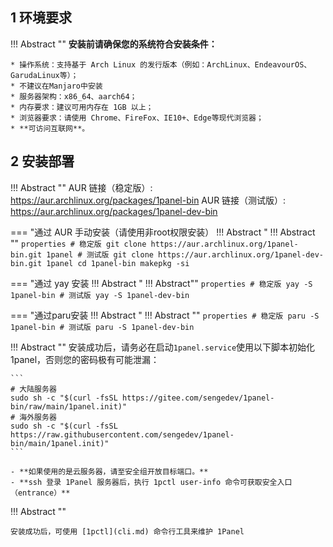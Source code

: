 ## 1 环境要求

!!! Abstract ""
    **安装前请确保您的系统符合安装条件：**

    * 操作系统：支持基于 Arch Linux 的发行版本（例如：ArchLinux、EndeavourOS、GarudaLinux等）；
    * 不建议在Manjaro中安装
    * 服务器架构：x86_64、aarch64；
    * 内存要求：建议可用内存在 1GB 以上；
    * 浏览器要求：请使用 Chrome、FireFox、IE10+、Edge等现代浏览器；
    * **可访问互联网**。

## 2 安装部署

!!! Abstract ""
    AUR 链接（稳定版）: https://aur.archlinux.org/packages/1panel-bin
    AUR 链接（测试版）: https://aur.archlinux.org/packages/1panel-dev-bin

=== "通过 AUR 手动安装（请使用非root权限安装） !!! Abstract "
    !!! Abstract ""
        ```properties
        # 稳定版
        git clone https://aur.archlinux.org/1panel-bin.git 1panel
        # 测试版
        git clone https://aur.archlinux.org/1panel-dev-bin.git 1panel
        cd 1panel-bin
        makepkg -si
        ```

=== "通过 yay 安装 !!! Abstract "
    !!! Abstract""
        ```properties
        # 稳定版
        yay -S 1panel-bin
        # 测试版
        yay -S 1panel-dev-bin
        ```

=== "通过paru安装 !!! Abstract "
    !!! Abstract ""
        ```properties
        # 稳定版
        paru -S 1panel-bin
        # 测试版
        paru -S 1panel-dev-bin
        ```

!!! Abstract ""
    安装成功后，请务必在启动`1panel.service`使用以下脚本初始化1panel，否则您的密码极有可能泄漏：
    

    ```
    # 大陆服务器
    sudo sh -c "$(curl -fsSL https://gitee.com/sengedev/1panel-bin/raw/main/1panel.init)"
    # 海外服务器
    sudo sh -c "$(curl -fsSL https://raw.githubusercontent.com/sengedev/1panel-bin/main/1panel.init)"
    ```

    - **如果使用的是云服务器，请至安全组开放目标端口。**
    - **ssh 登录 1Panel 服务器后，执行 1pctl user-info 命令可获取安全入口（entrance）**

!!! Abstract ""
    
    安装成功后，可使用 [1pctl](cli.md) 命令行工具来维护 1Panel
